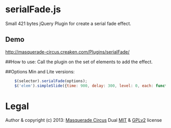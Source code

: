 serialFade.js
=================

Small 421 bytes jQuery Plugin for create a serial fade effect.

## Demo
http://masquerade-circus.creaken.com/Plugins/serialFade/

##How to use:
Call the plugin on the set of elements to add the effect. 
				
##Options Min and Lite versions:
```javascript
	$(selector).serialFade(options);
	$('elem').simpleSlide({time: 900, delay: 300, level: 0, each: function, end: function});
```

# Legal
Author & copyright (c) 2013: [Masquerade Circus](http://masquerade-circus.creaken.com)
Dual [MIT](http://opensource.org/licenses/MIT) & [GPLv2](http://opensource.org/licenses/GPL-2.0) license